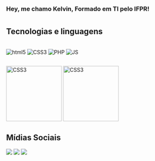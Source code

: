 ### Hey, me chamo Kelvin, Formado em TI pelo IFPR!
#

## Tecnologias e linguagens
<div style="display: inline_block"><br>
    <img alt="html5" src="https://img.shields.io/badge/HTML5-E34F26?style=for-the-badge&logo=html5&logoColor=white">
   <img alt="CSS3" src="https://img.shields.io/badge/CSS3-1572B6?style=for-the-badge&logo=css3&logoColor=white" >
   <img alt="PHP" src="https://img.shields.io/badge/PHP-777BB4?style=for-the-badge&logo=php&logoColor=white">
   <img alt="JS" src="https://img.shields.io/badge/JavaScript-F7DF1E?style=for-the-badge&logo=javascript&logoColor=black">
 
  </div>
  
  ##
   <div aling="center">
   <img alt="CSS3" height="150px"  src="https://github-readme-stats.vercel.app/api/top-langs/?username=kelvinkauan&layout=compact&theme=dark">
   <img alt="CSS3" height="150px" src="https://github-readme-stats.vercel.app/api?username=kelvinkauan&show_icons=true&theme=dark" >
</div

##
 ## Mídias Sociais
<div> 

  <a href="https://www.instagram.com/kelkauan__/" target="_blank"><img src="https://img.shields.io/badge/-Instagram-%23E4405F?style=for-the-badge&logo=instagram&logoColor=white" target="_blank"></a>
  <a href = "mailto:kelvinkauan9@gmail.com"><img src="https://img.shields.io/badge/-Gmail-%23333?style=for-the-badge&logo=gmail&logoColor=white" target="_blank"></a>
  <a href="https://www.linkedin.com/in/kelvin-kauan-da-cruz-silva-064a5824a/" target="_blank"><img src="https://img.shields.io/badge/-LinkedIn-%230077B5?style=for-the-badge&logo=linkedin&logoColor=white" target="_blank"></a> 
  
</div>
